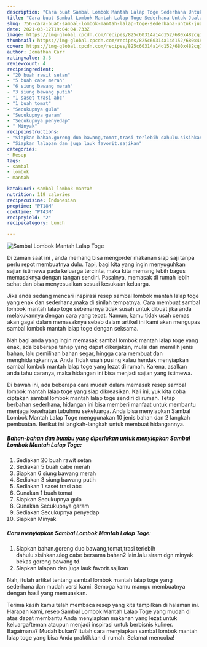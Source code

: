```yaml
---
description: "Cara buat Sambal Lombok Mantah Lalap Toge Sederhana Untuk Jualan"
title: "Cara buat Sambal Lombok Mantah Lalap Toge Sederhana Untuk Jualan"
slug: 756-cara-buat-sambal-lombok-mantah-lalap-toge-sederhana-untuk-jualan
date: 2021-03-12T19:04:04.733Z
image: https://img-global.cpcdn.com/recipes/825c60314a14d152/680x482cq70/sambal-lombok-mantah-lalap-toge-foto-resep-utama.jpg
thumbnail: https://img-global.cpcdn.com/recipes/825c60314a14d152/680x482cq70/sambal-lombok-mantah-lalap-toge-foto-resep-utama.jpg
cover: https://img-global.cpcdn.com/recipes/825c60314a14d152/680x482cq70/sambal-lombok-mantah-lalap-toge-foto-resep-utama.jpg
author: Jonathan Carr
ratingvalue: 3.3
reviewcount: 4
recipeingredient:
- "20 buah rawit setan"
- "5 buah cabe merah"
- "6 siung bawang merah"
- "3 siung bawang putih"
- "1 saset trasi abc"
- "1 buah tomat"
- "Secukupnya gula"
- "Secukupnya garam"
- "Secukupnya penyedap"
- " Minyak"
recipeinstructions:
- "Siapkan bahan.goreng duo bawang,tomat,trasi terlebih dahulu.sisihkan.uleg cabe bersama bahan2 lain.lalu siram dgn minyak bekas goreng bawang td."
- "Siapkan lalapan dan juga lauk favorit.sajikan"
categories:
- Resep
tags:
- sambal
- lombok
- mantah

katakunci: sambal lombok mantah 
nutrition: 119 calories
recipecuisine: Indonesian
preptime: "PT18M"
cooktime: "PT43M"
recipeyield: "2"
recipecategory: Lunch

---
```



![Sambal Lombok Mantah Lalap Toge](https://img-global.cpcdn.com/recipes/825c60314a14d152/680x482cq70/sambal-lombok-mantah-lalap-toge-foto-resep-utama.jpg)

Di zaman  saat ini , anda memang bisa mengorder makanan siap saji tanpa perlu repot membuatnya dulu. Tapi, bagi kita yang ingin menyuguhkan sajian istimewa pada keluarga tercinta, maka kita memang lebih bagus memasaknya dengan tangan sendiri. Pasalnya, memasak di rumah lebih sehat dan bisa menyesuaikan sesuai kesukaan keluarga.

Jika anda sedang mencari inspirasi resep sambal lombok mantah lalap toge yang enak dan sederhana,maka di sinilah tempatnya. Cara membuat sambal lombok mantah lalap toge  sebenarnya tidak susah untuk dibuat jika anda melakukannya dengan cara yang tepat. Namun, kamu tidak usah cemas akan gagal dalam memasaknya 
sebab dalam artikel ini kami akan mengupas sambal lombok mantah lalap toge dengan seksama.  



Nah bagi anda yang ingin memasak sambal lombok mantah lalap toge yang enak, ada beberapa tahap yang dapat dikerjakan, mulai dari memilih jenis bahan, lalu pemilihan bahan segar, hingga cara membuat dan menghidangkannya. Anda Tidak usah pusing kalau hendak menyiapkan sambal lombok mantah lalap toge yang lezat di rumah. Karena, asalkan anda  tahu caranya, maka hidangan ini bisa menjadi sajian yang istimewa.

Di bawah ini, ada beberapa cara mudah dalam memasak resep sambal lombok mantah lalap toge yang siap dikreasikan. Kali ini, yuk kita coba ciptakan sambal lombok mantah lalap toge sendiri di rumah. Tetap berbahan sederhana, hidangan ini bisa memberi manfaat untuk membantu menjaga kesehatan tubuhmu sekeluarga. Anda bisa menyiapkan Sambal Lombok Mantah Lalap Toge menggunakan 10 jenis bahan dan 2 langkah pembuatan. Berikut ini langkah-langkah untuk membuat hidangannya.

<!--inarticleads1-->

##### Bahan-bahan dan bumbu yang diperlukan untuk menyiapkan Sambal Lombok Mantah Lalap Toge:

1. Sediakan 20 buah rawit setan
1. Sediakan 5 buah cabe merah
1. Siapkan 6 siung bawang merah
1. Sediakan 3 siung bawang putih
1. Sediakan 1 saset trasi abc
1. Gunakan 1 buah tomat
1. Siapkan Secukupnya gula
1. Gunakan Secukupnya garam
1. Sediakan Secukupnya penyedap
1. Siapkan  Minyak




<!--inarticleads2-->

##### Cara menyiapkan Sambal Lombok Mantah Lalap Toge:

1. Siapkan bahan.goreng duo bawang,tomat,trasi terlebih dahulu.sisihkan.uleg cabe bersama bahan2 lain.lalu siram dgn minyak bekas goreng bawang td.
1. Siapkan lalapan dan juga lauk favorit.sajikan




Nah, itulah artikel tentang  sambal lombok mantah lalap toge  yang sederhana dan mudah versi kami. Semoga kamu mampu membuatnya dengan hasil yang memuaskan. 

Terima kasih kamu telah membaca resep yang kita tampilkan di halaman ini. Harapan kami, resep  Sambal Lombok Mantah Lalap Toge yang mudah di atas dapat membantu Anda menyiapkan makanan yang lezat untuk keluarga/teman ataupun menjadi inspirasi untuk berbisnis kuliner. Bagaimana? Mudah bukan? Itulah cara menyiapkan sambal lombok mantah lalap toge yang bisa Anda praktikkan di rumah. Selamat mencoba!

